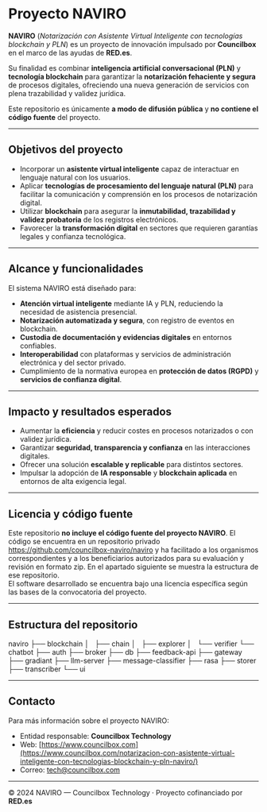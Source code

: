 # Proyecto NAVIRO

**NAVIRO** (*Notarización con Asistente Virtual Inteligente con tecnologías blockchain y PLN*) es un proyecto de innovación impulsado por **Councilbox** en el marco de las ayudas de **RED.es**.  

Su finalidad es combinar **inteligencia artificial conversacional (PLN)** y **tecnología blockchain** para garantizar la **notarización fehaciente y segura** de procesos digitales, ofreciendo una nueva generación de servicios con plena trazabilidad y validez jurídica.  

Este repositorio es únicamente **a modo de difusión pública** y **no contiene el código fuente** del proyecto.

---

## Objetivos del proyecto

- Incorporar un **asistente virtual inteligente** capaz de interactuar en lenguaje natural con los usuarios.  
- Aplicar **tecnologías de procesamiento del lenguaje natural (PLN)** para facilitar la comunicación y comprensión en los procesos de notarización digital.  
- Utilizar **blockchain** para asegurar la **inmutabilidad, trazabilidad y validez probatoria** de los registros electrónicos.  
- Favorecer la **transformación digital** en sectores que requieren garantías legales y confianza tecnológica.  

---

## Alcance y funcionalidades

El sistema NAVIRO está diseñado para:

- **Atención virtual inteligente** mediante IA y PLN, reduciendo la necesidad de asistencia presencial.  
- **Notarización automatizada y segura**, con registro de eventos en blockchain.  
- **Custodia de documentación y evidencias digitales** en entornos confiables.  
- **Interoperabilidad** con plataformas y servicios de administración electrónica y del sector privado.  
- Cumplimiento de la normativa europea en **protección de datos (RGPD)** y **servicios de confianza digital**.  

---

## Impacto y resultados esperados

- Aumentar la **eficiencia** y reducir costes en procesos notarizados o con validez jurídica.  
- Garantizar **seguridad, transparencia y confianza** en las interacciones digitales.  
- Ofrecer una solución **escalable y replicable** para distintos sectores.  
- Impulsar la adopción de **IA responsable** y **blockchain aplicada** en entornos de alta exigencia legal.  

---

## Licencia y código fuente

Este repositorio **no incluye el código fuente del proyecto NAVIRO**. El código se encuentra en un repositorio privado https://github.com/councilbox-naviro/naviro y ha facilitado a los organismos correspondientes y a los beneficiarios autorizados para su evaluación y revisión en formato zip. En el apartado siguiente se muestra la estructura de ese repositorio.  
El software desarrollado se encuentra bajo una licencia específica según las bases de la convocatoria del proyecto. 


---

## Estructura del repositorio

naviro
├── blockchain
│   ├── chain
│   ├── explorer
│   └── verifier
└── chatbot
    ├── auth
    ├── broker
    ├── db
    ├── feedback-api
    ├── gateway
    ├── gradiant
    ├── llm-server
    ├── message-classifier
    ├── rasa
    ├── storer
    ├── transcriber
    └── ui

---

## Contacto

Para más información sobre el proyecto NAVIRO:  

- Entidad responsable: **Councilbox Technology**  
- Web: [https://www.councilbox.com](https://www.councilbox.com/notarizacion-con-asistente-virtual-inteligente-con-tecnologias-blockchain-y-pln-naviro/)  
- Correo: [tech@councilbox.com](mailto:tech@councilbox.com)  

---

© 2024 NAVIRO — Councilbox Technology · Proyecto cofinanciado por **RED.es**
